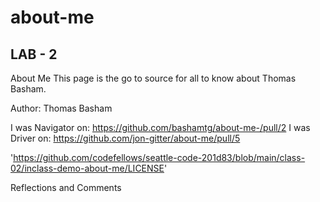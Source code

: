 # about-me

## LAB - 2

About Me
This page is the go to source for all to know about Thomas Basham.

Author: Thomas Basham

I was Navigator on: <https://github.com/bashamtg/about-me-/pull/2>
I was Driver on: <https://github.com/jon-gitter/about-me/pull/5>

<!-- Links and Resources -->
'https://github.com/codefellows/seattle-code-201d83/blob/main/class-02/inclass-demo-about-me/LICENSE'
<!-- Any Links you used as reference -->

Reflections and Comments
<!-- Consider including the answers to your daily journal and submission questions here
This is also a good place to reflect on the tools and resources used and learned -->
